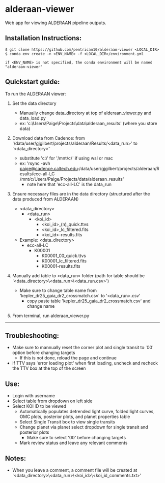# alderaan-viewer
Web app for viewing ALDERAAN pipeline outputs.

## Installation Instructions:
```
$ git clone https://github.com/pentrican10/alderaan-viewer <LOCAL_DIR>
$ conda env create -n <ENV_NAME> -f <LOCAL_DIR>/environment.yml

if <ENV_NAME> is not specified, the conda environment will be named "alderaan-viewer"
```

## Quickstart guide:

To run the ALDERAAN viewer:

1. Set the data directory 
    - Manually change data_directory at top of alderaan_viewer.py and data_load.py
    - ex: 'c:\\Users\\Paige\\Projects\\data\\alderaan_results' (where you store data)

2. Download data from Cadence: from '/data/user/gjgilbert/projects/alderaan/Results/<data_run>' to '<data_directory>'
    - substitute 'c:\\' for '/mnt/c/' if using wsl or mac
    - ex: 'rsync -avh paige@cadence.caltech.edu:/data/user/gjgilbert/projects/alderaan/Results/ecc-all-LC /mnt/c/Users/Paige/Projects/data/alderaan_results'
        - note here that 'ecc-all-LC' is the data_run
  
3. Ensure necessary files are in the data directory (structured after the data produced from ALDERAAN)
    - <data_directory>
        - <data_run>
            - <koi_id>
                - <koi_id>_(n)_quick.ttvs
                - <koi_id>_lc_filtered.fits
                - <koi_id>-results.fits
    - Example: <data_directory>
        - ecc-all-LC
            - K00001
                - K00001_00_quick.ttvs
                - K00001_lc_filtered.fits
                - K00001-results.fits
                
4. Manually add table to <data_run> folder (path for table should be '<data_directory>\\<data_run>\\<data_run.csv>')
    - Make sure to change table name from 'kepler_dr25_gaia_dr2_crossmatch.csv' to '<data_run>.csv'
        - copy paste table 'kepler_dr25_gaia_dr2_crossmatch.csv' and change name

5. From terminal, run alderaan_viewer.py


-----
## Troubleshooting:
- Make sure to mannually reset the corner plot and single transit to '00' option before changing targets
    - If this is not done, reload the page and continue
- if TTV says 'error loading plot' when first loading, uncheck and recheck the TTV box at the top of the screen

## Use:
- Login with username
- Select table from dropdown on left side
- Select KOI ID to be viewed
    - Automatically populates detrended light curve, folded light curves, OMC plots, posterior plots, and planet properties table
    - Select Single Transit box to view single transits
    - Change planet via planet select dropdown for single transit and posterior plots
        - Make sure to select '00' before changing targets
    - Mark review status and leave any relevant comments
 
## Notes:
- When you leave a comment, a comment file will be created at '<data_directory>\\<data_run>\\<koi_id>\\<koi_id_comments.txt>'


